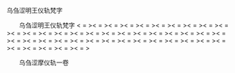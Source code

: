   乌刍涩明王仪轨梵字
　　




　　乌刍涩明王仪轨梵字
< =  >< =  >< =  >< =  >< =  >< =  >< =  >< =  >< =  >< =  >< =  >< =  >< =  >< =  >< =  >< =  >< =  >< =  >< =  >< =  >< =  >< =  >< =  >< =  >< =  >< =  >< =  >< =  >< =  >< =  >< =  >< =  >< =  >< =  >< =  >< =  >< =  >< =  >< =  >< =  >< =  >< =  >< =  >

　　乌刍涩摩仪轨一卷


